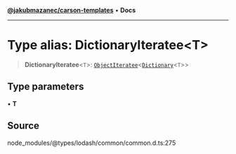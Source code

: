 [**@jakubmazanec/carson-templates**](../../../README.md) • **Docs**

---

# Type alias: DictionaryIteratee\<T\>

> **DictionaryIteratee**\<`T`\>:
> [`ObjectIteratee`](ObjectIteratee.md)\<[`Dictionary`](../interfaces/Dictionary.md)\<`T`\>\>

## Type parameters

• **T**

## Source

node_modules/@types/lodash/common/common.d.ts:275
